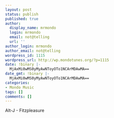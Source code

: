 ```yaml
---
layout: post
status: publish
published: true
author:
  display_name: mrmondo
  login: mrmondo
  email: not@telling
  url: ''
author_login: mrmondo
author_email: not@telling
wordpress_id: 1115
wordpress_url: http://wp.mondotunes.org/?p=1115
date: !binary |-
  MjAxMi0wMS0yMyAwNToyOTo1NCArMDAwMA==
date_gmt: !binary |-
  MjAxMi0wMS0yMyAwNToyOTo1NCArMDAwMA==
categories:
- Mondo Music
tags: []
comments: []
---
```


Alt-J - Fitzpleasure
